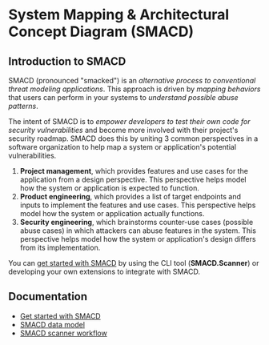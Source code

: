 # System Mapping &amp; Architectural Concept Diagram (SMACD)

## Introduction to SMACD

SMACD (pronounced "smacked") is an *alternative process to conventional threat modeling applications*. This approach is driven by *mapping behaviors* that users can perform in your systems to *understand possible abuse patterns*.

The intent of SMACD is to *empower developers to test their own code for security vulnerabilities* and become more involved with their project's security roadmap. SMACD does this by uniting 3 common perspectives in a software organization to help map a system or application's potential vulnerabilities.

1. **Project management**, which provides features and use cases for the application from a design perspective. This perspective helps model how the system or application is expected to function.
2. **Product engineering**, which provides a list of target endpoints and inputs to implement the features and use cases. This perspective helps model how the system or application actually functions.
3. **Security engineering**, which brainstorms counter-use cases (possible abuse cases) in which attackers can abuse features in the system. This perspective helps model how the system or application's design differs from its implementation.

You can [get started with SMACD](Documentation/GetStarted.md) by using the CLI tool (**SMACD.Scanner**) or developing your own extensions to integrate with SMACD.

## Documentation

- [Get started with SMACD](Documentation/GetStarted.md)
- [SMACD data model](Documentation/DataModel.md)
- [SMACD scanner workflow](Documentation/ScannerWorkflow.md)
